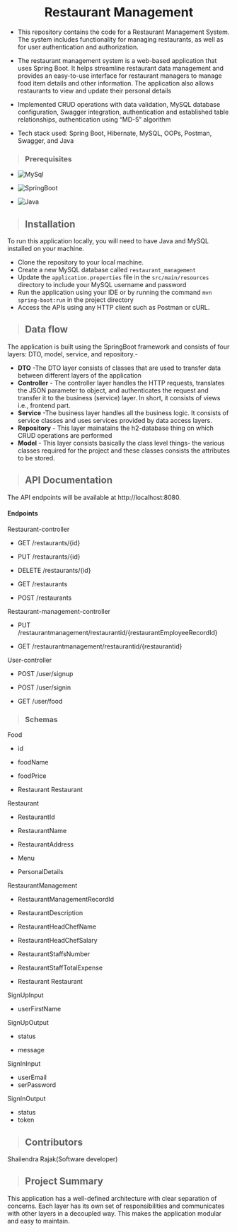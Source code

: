 <h1 align="center"> 
Restaurant Management</h1>

* This repository contains the code for a Restaurant Management System. The system includes functionality for managing restaurants, as well as for user authentication and authorization.

* The restaurant management system is a web-based application that uses Spring Boot. It 
helps streamline restaurant data management and provides an easy-to-use interface for 
restaurant managers to manage food item details and other information. The application 
also allows restaurants to view and update their personal details

* Implemented CRUD operations with data validation, MySQL database configuration, 
Swagger integration, authentication and established table relationships, authentication 
using “MD-5” algorithm

* Tech stack used: Spring Boot, Hibernate, MySQL, OOPs, Postman, Swagger, and Java
>### Prerequisites
* ![MySql](https://img.shields.io/badge/DBMS-MYSQL%205.7%20or%20Higher-red)
 * ![SpringBoot](https://img.shields.io/badge/Framework-SpringBoot-green)


* ![Java](https://img.shields.io/badge/Language-Java%208%20or%20higher-yellow)

>## Installation

To run this application locally, you will need to have Java and MySQL installed on your machine.

* Clone the repository to your local machine.
* Create a new MySQL database called `restaurant_management`
* Update the `application.properties` file in the `src/main/resources` directory to include your MySQL username and password
* Run the application using your IDE or by running the command `mvn spring-boot:run` in the project directory
* Access the APIs using any HTTP client such as Postman or cURL.
>## Data flow
 The application is built using the SpringBoot framework and consists of four layers: DTO, model, service, and repository.-

* **DTO** -The DTO layer consists of classes that are used to transfer data between different layers of the application
* **Controller** - The controller layer handles the HTTP requests, translates the JSON parameter to object, and authenticates the request and transfer it to the business (service) layer. In short, it consists of views i.e., frontend part.
* **Service** -The business layer handles all the business logic. It consists of service classes and uses services provided by data access layers.
* **Repository** - This layer mainatains the h2-database thing on which CRUD operations are performed
* **Model** - This layer consists basically the class level things- the various classes required for the project and these classes consists the attributes to be stored.

>## API Documentation
The API endpoints will be available at http://localhost:8080.

#### Endpoints
Restaurant-controller
* GET
/restaurants/{id}

* PUT
/restaurants/{id}

* DELETE
/restaurants/{id}

* GET
/restaurants

* POST
/restaurants

Restaurant-management-controller

* PUT /restaurantmanagement/restaurantid/{restaurantEmployeeRecordId}

* GET /restaurantmanagement/restaurantid/{restaurantid}

User-controller

* POST
/user/signup

* POST
/user/signin

* GET
/user/food

>### Schemas
Food

* id

* foodName	

* foodPrice

* Restaurant	Restaurant

Restaurant

* RestaurantId	

* RestaurantName

* RestaurantAddress

* Menu

* PersonalDetails	

RestaurantManagement

* RestaurantManagementRecordId

* RestaurantDescription

* RestaurantHeadChefName

* RestaurantHeadChefSalary

* RestaurantStaffsNumber

* RestaurantStaffTotalExpense

* Restaurant	Restaurant

SignUpInput

* userFirstName	

SignUpOutput

* status

* message

SignInInput

* userEmail	
* serPassword

SignInOutput

* status	
* token	

>## Contributors

Shailendra Rajak(Software developer)

>## Project Summary
This application has a well-defined architecture with clear separation of concerns. Each layer has its own set of responsibilities and communicates with other layers in a decoupled way. This makes the application modular and easy to maintain.

